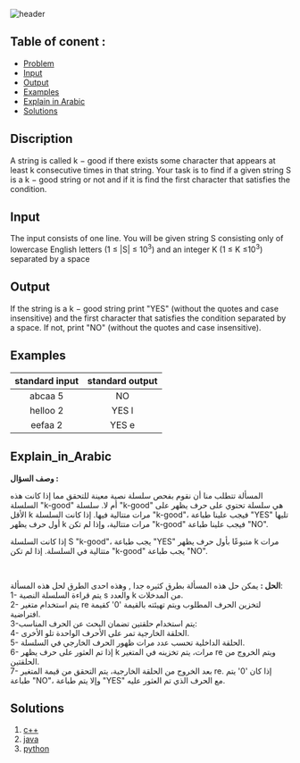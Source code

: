    ![header](https://capsule-render.vercel.app/api?type=waving&color=F7F7F7&height=300&section=header&text=C.%20Good%20String&descAlignY=51&descAlign=62)

## Table of conent :
   * [Problem](#Discription)
   * [Input](#Input)
   * [Output](#Output)
   * [Examples](#Examples)
   * [Explain in Arabic](#Explain_in_Arabic)
   * [Solutions](#Solutions)


## Discription
A string is called k − good if there exists some character that appears at least k consecutive times in that string. Your task is to find if a given string S is a k − good string or not and if it is find the first character that satisfies the condition. 

## Input
The input consists of one line. You will be given string S consisting only of lowercase English letters (1 ≤ |S| ≤ $10^3$) and an integer K (1 ≤ K ≤$10^3$) separated by a space


## Output
If the string is a k − good string print "YES" (without the quotes and case insensitive) and the first character that satisfies the condition separated by a space. If not, print "NO" (without the quotes and case insensitive). 


## Examples
|standard input|standard output|
|:---:|:---:|
|abcaa 5|NO |
| helloo 2 | YES l |
|eefaa 2 |YES e | 

## Explain_in_Arabic
**وصف السؤال :**

المسألة تتطلب منا أن نقوم بفحص سلسلة نصية معينة للتحقق مما إذا كانت هذه السلسلة "k-good" أم لا. سلسلة "k-good" هي سلسلة تحتوي على حرف يظهر على الأقل k مرات متتالية فيها. إذا كانت السلسلة "k-good"، فيجب علينا طباعة "YES" تليها أول حرف يظهر k مرات متتالية، وإذا لم تكن "k-good" فيجب علينا طباعة "NO".

إذا كانت السلسلة S "k-good"، يجب طباعة "YES" متبوعًا بأول حرف يظهر k مرات متتالية في السلسلة. إذا لم تكن "k-good" يجب طباعة "NO".

<br>

**الحل :** يمكن حل هذه المسألة بطرق كثيره جدا , وهذه احدى الطرق لحل هذه المسألة:<br>
   1-  يتم قراءة السلسلة النصية s والعدد k من المدخلات. <br>
   2- يتم استخدام متغير re لتخزين الحرف المطلوب ويتم تهيئته بالقيمة '0' كقيمة افتراضية.<br>
   3-يتم استخدام حلقتين تضمان البحث عن الحرف المناسب:<br>
   4- الحلقة الخارجية تمر على الأحرف الواحدة تلو الأخرى.<br>
   5- الحلقة الداخلية تحسب عدد مرات ظهور الحرف الخارجي في السلسلة.<br>
   6- إذا تم العثور على حرف يظهر k مرات، يتم تخزينه في المتغير re ويتم الخروج من الحلقتين.<br>
   7- بعد الخروج من الحلقة الخارجية، يتم التحقق من قيمة المتغير re. إذا كان '0' يتم طباعة "NO"، وإلا يتم طباعة "YES" مع الحرف الذي تم العثور عليه.

## Solutions
  <ol type="1">
      	<li><a href="https://github.com/FatimaALzahrani/BUCPC/blob/main/C/C.cpp">c++</a></li>
        <li><a href="https://github.com/FatimaALzahrani/BUCPC/blob/main/C/C.java">java</a></li>
        <li><a href="https://github.com/FatimaALzahrani/BUCPC/blob/main/C/C.py">python</a></li>
      </ol>
